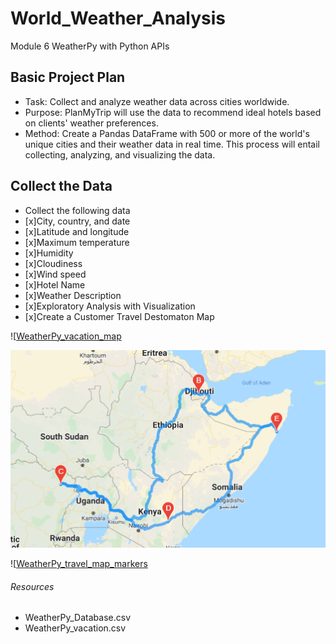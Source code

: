 # World_Weather_Analysis

Module 6 WeatherPy with Python APIs

## Basic Project Plan
- Task: Collect and analyze weather data across cities worldwide.
- Purpose: PlanMyTrip will use the data to recommend ideal hotels based on clients' weather preferences.
- Method: Create a Pandas DataFrame with 500 or more of the world's unique cities and their weather data in real time. This process will entail collecting, analyzing, and visualizing the data.
## Collect the Data
- Collect the following data
- [x]City, country, and date
- [x]Latitude and longitude
- [x]Maximum temperature
- [x]Humidity
- [x]Cloudiness
- [x]Wind speed
- [x]Hotel Name
- [x]Weather Description
- [x]Exploratory Analysis with Visualization
- [x]Create a Customer Travel Destomaton Map

![[WeatherPy_vacation_map](https://github.com/robyndook/World_Weather_Analysis/blob/135d910effbb5eaaaddbe7f3e56c6f335c7d7673/Vacation_Search/WeatherPy_vacation_map.png)

![WeatherPy_travel_map](https://github.com/robyndook/World_Weather_Analysis/blob/135d910effbb5eaaaddbe7f3e56c6f335c7d7673/Vacation_Itinerary/WeatherPy_travel_map.PNG)

![[WeatherPy_travel_map_markers](https://github.com/robyndook/World_Weather_Analysis/blob/135d910effbb5eaaaddbe7f3e56c6f335c7d7673/Vacation_Itinerary/WeatherPy_travel_map_markers.png)

###### Resources
- WeatherPy_Database.csv
- WeatherPy_vacation.csv
